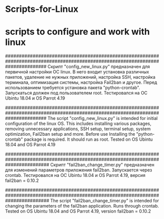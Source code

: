 # Scripts-for-Linux
# scripts to configure and work with linux

###############################################################################################################################
Скрипт "config_new_linux.py" предназначен для первичной настройки ОС linux. В него входит установка различных пакетов, удаление
не нужных приложений, настройка SSH, настройка терминала, оптимизация системы, настройка Fail2ban и другое. Перед использованием
требуется установка пакета "python-crontab". Запускаться должен под пользователем root. Тестировался на ОС Ubintu 18.04 и 
OS Parrot 4.19

###############################################################################################################################
The script "config_new_linux.py" is intended for initial configuration of the linux OS. This includes installing various packages, removing
unnecessary applications, SSH setup, terminal setup, system optimization, Fail2ban setup and more. Before use
Installing the "python-crontab" package is required. It should run as root. Tested on OS Ubintu 18.04 and
OS Parrot 4.19

################################################################################################################################
Скрипт "fail2ban_change_timer.py" предназначен для изменений параметров приложения fail2ban. Запускается через crontab.
Тестировался на ОС Ubintu 18.04 и OS Parrot 4.19, версия fail2ban = 0.10.2

################################################################################################################################
The script "fail2ban_change_timer.py" is intended for changing the parameters of the fail2ban application. Runs through crontab.
Tested on OS Ubintu 18.04 and OS Parrot 4.19, version fail2ban = 0.10.2

